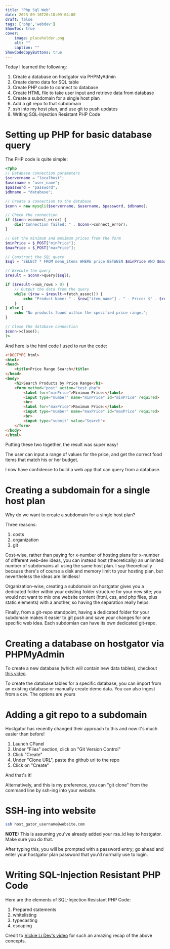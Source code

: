 ```yaml
---
title: "Php Sql Web"
date: 2023-09-16T20:10:09-04:00
draft: false
tags: ['php','webdev']
ShowToc: true
cover:
    image: placeholder.png
    alt: ""
    caption: ""
ShowCodeCopyButtons: true
---
```


Today I learned the following:
1. Create a database on hostgator via PHPMyAdmin
2. Create demo data for SQL table
3. Create PHP code to connect to database
4. Create HTML file to take user input and retrieve data from database
5. Create a subdomain for a single host plan
6. Add a git repo to that subdomain
7. ssh into my host plan, and use git to push updates
8. Writing SQL-Injection Resistant PHP Code

# Setting up PHP for basic database query
The PHP code is quite simple:
```php
<?php
// Database connection parameters
$servername = "localhost";
$username = "user_name";
$password = "password";
$dbname = "database";

// Create a connection to the database
$conn = new mysqli($servername, $username, $password, $dbname);

// Check the connection
if ($conn->connect_error) {
    die("Connection failed: " . $conn->connect_error);
}

// Get the minimum and maximum prices from the form
$minPrice = $_POST["minPrice"];
$maxPrice = $_POST["maxPrice"];

// Construct the SQL query
$sql = "SELECT * FROM menu_items WHERE price BETWEEN $minPrice AND $maxPrice";

// Execute the query
$result = $conn->query($sql);

if ($result->num_rows > 0) {
    // Output the data from the query
    while ($row = $result->fetch_assoc()) {
        echo "Product Name: " . $row["item_name"] . " - Price: $" . $row["price"] . "<br>";
    }
} else {
    echo "No products found within the specified price range.";
}

// Close the database connection
$conn->close();
?>
```

And here is the html code I used to run the code:
```html
<!DOCTYPE html>
<html>
<head>
    <title>Price Range Search</title>
</head>
<body>
    <h1>Search Products by Price Range</h1>
    <form method="post" action="test.php">
        <label for="minPrice">Minimum Price:</label>
        <input type="number" name="minPrice" id="minPrice" required>
        <br>
        <label for="maxPrice">Maximum Price:</label>
        <input type="number" name="maxPrice" id="maxPrice" required>
        <br>
        <input type="submit" value="Search">
    </form>
</body>
</html>
```

Putting these two together, the result was super easy!

The user can input a range of values for the price, and get the correct food items that match his or her budget.

I now have confidence to build a web app that can query from a database.

# Creating a subdomain for a single host plan

Why do we want to create a subdomain for a single host plan? 

Three reasons:
1. costs
2. organization
3. git

Cost-wise, rather than paying for x-number of hosting plans for x-number of different web-dev ideas, you can instead host (theoretically) an unlimited number of subdomains all using the same host plan. I say theoretically because there's of course a disk and memory limit to your hosting plan, but nevertheless the ideas are limitless!

Organization-wise, creating a subdomain on hostgator gives you a dedicated folder within your existing folder structure for your new site; you would not want to mix one website content (html, css, and php files, plus static elements) with a another, so having the separation really helps.

Finally, from a git-repo standpoint, having a dedicated folder for your subdomain makes it easier to git push and save your changes for one specific web idea. Each subdomian can have its own dedicated git-repo.

# Creating a database on hostgator via PHPMyAdmin

To create a new database (which will contain new data tables), checkout [this video](https://www.youtube.com/watch?v=4bnmnUsb7IU&t=240s).

To create the database tables for a specific database, you can import from an existing database or manually create demo data. You can also ingest from a csv. The options are yours

# Adding a git repo to a subdomain

Hostgator has recently changed their approach to this and now it's much easier than before!

1. Launch CPanel
2. Under "Files" section, click on "Git Version Control"
3. Click "Create"
4. Under "Clone URL", paste the github url to the repo
5. Click on "Create"

And that's it!

Alternatively, and this is my preference, you can "git clone" from the command line by ssh-ing into your website.

# SSH-ing into website

```sh
ssh host_gator_username@website.com
```

**NOTE:** This is assuming you've already added your rsa_id key to hostgator. Make sure you do that.

After typing this, you will be prompted with a password entry; go ahead and enter your hostgator plan password that you'd normally use to login.


# Writing SQL-Injection Resistant PHP Code

Here are the elements of SQL-Injection Resistant PHP Code:
1. Prepared statements
2. whitelisting
3. typecasting
4. escaping

Credit to [Vickie Li Dev's video](https://www.youtube.com/watch?v=WONbg6ZjiXk) for such an amazing recap of the above concepts.